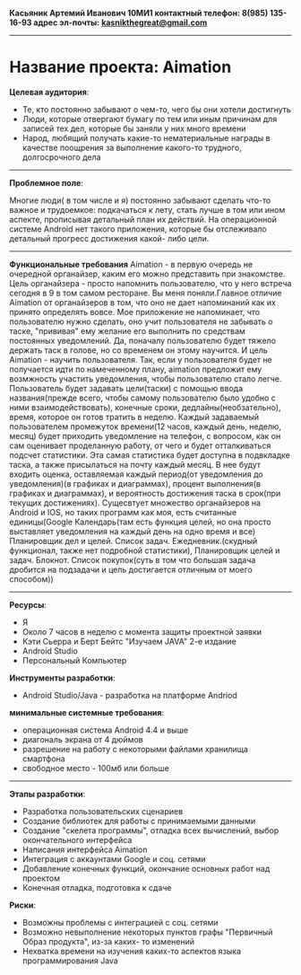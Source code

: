**Касьяник Артемий Иванович 10МИ1
контактный телефон: 8(985) 135-16-93
адрес эл-почты: kasnikthegreat@gmail.com**
***

**Название проекта**: 
Aimation
===

**Целевая аудитория**:
* Те, кто постоянно забывают о чем-то, чего бы они хотели достигнуть
* Люди, которые отвергают бумагу по тем или иным причинам для записей тех дел, которые бы заняли у них много времени 
* Народ, любящий получать какие-то нематериальные награды в качестве поощрения за выполнение какого-то трудного, долгосрочного дела

---
**Проблемное поле**:

Многие люди( в том числе и я) постоянно забывают сделать что-то важное и трудоемкое: подкачаться к лету, стать лучше в том или ином аспекте, прописывая детальный план их действий. На операционной системе Android нет такого приложения, которые бы отслеживало детальный прогресс достижения какой- либо цели.

---

**Функциональные требования** 
Aimation - в первую очередь не очередной органайзер, каким его можно представить при знакомстве. Цель органайзера - просто напомнить пользователю, что у него встреча сегодня в 9 в том самом ресторане. Вы меня поняли.Главное отличие Aimation от органайзеров в том, что оно не дает напоминаний как их принято определять вовсе. Мое приложение не напоминает, что пользователю нужно сделать, оно учит пользователя не забывать о таске, "прививая" ему желание его выполнить по средствам постоянных уведомлений. Да, поначалу пользователю будет тяжело держать таск в голове, но со временем он этому научится. И цель Aimation - научить пользователя. Так, если у пользователя будет не получается идти по намеченному плану, aimation предложит ему возмжность участить уведомления, чтобы пользователю стало легче. Пользователь будет задавать цели(таски) с помощью ввода названия(прежде всего, чтобы самому пользователю было удобно с ними взаимодействовать), конечные сроки, дедлайны(необзательно), время, которое он готов тратить в неделю. Каждый задаваемый пользователем промежуток времени(12 часов, каждый день, неделю, месяц) будет приходить уведомление на телефон, с вопросом, как он сам оценивает проделанную работу, от чего и будет отталкиваться подсчет статистики. Эта самая статистика будет доступна в подвкладке таска, а также присылаться на почту каждый месяц. В нее будут входить оценка, оставляемая каждый период(от уведомления до уведомления)(в графиках и диаграммах), процент выполнения(в графиках и диаграммах), и вероятность достижения таска в срок(при текущих достижениях). Сущесвтует множество органайзеров на Android и IOS, но таких программ как моя, есть считанные единицы(Google Календарь(там есть функция целей, но она просто выставляет уведомления на каждый день на одно время и все) Планировщик дел и целей. Список задач. Ежедневник.(скудный функционал, также нет подробной статистики), Планировщик целей и задач. Блокнот. Список покупок(суть в том что большая задача дробится на подзадачи и цель достигается отличным от моего способом))

---
**Ресурсы**:
* Я
* Около 7 часов в неделю с момента защиты проектной заявки
* Кэти Сьерра и Берт Бейтс "Изучаем JAVA" 2-e издание
* Android Studio
* Персональный Компьютер

**Инструменты разработки**:
* Android Studio/Java - разработка на платформе Andriod

**минимальные системные требования**:
* операционная система Android 4.4 и выше
* диагональ экрана от 4 дюймов
* разрешение на работу с некоторыми файлами хранилища смартфона
* свободное место - 100мб или больше

---
**Этапы разработки**:
* Разработка пользовательских сценариев
* Создание библиотек для работы с принимаемыми данными
* Создание "скелета программы", отладка всех вычислений, выбор окончательного интерфейса
* Написания интерфейса Aimation 
* Интеграция с аккаунтами Google и соц. сетями
* Добавление конечных функций, окончание основных работ над проектом
* Конечная отладка, подготовка к сдаче

**Риски**:
* Возможны проблемы с интеграцией с соц. сетями
* Возможно невыполнение некоторых пунктов графы "Первичный Образ продукта", из-за каких- то изменений
* Нехватка времени на изучения каких-то аспектов языка программирования Java
